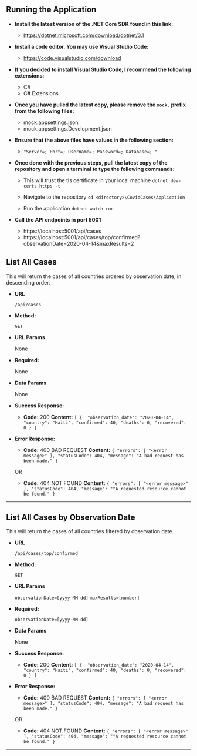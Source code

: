 **Running the Application**
----
* **Install the latest version of the .NET Core SDK found in this link:** 
  * https://dotnet.microsoft.com/download/dotnet/3.1

* **Install a code editor. You may use Visual Studio Code:** 
  * https://code.visualstudio.com/download

* **If you decided to install Visual Studio Code, I recommend the following extensions:** 
  * C#
  * C# Extensions

* **Once you have pulled the latest copy, please remove the `mock.` prefix from the following files:** 
  * mock.appsettings.json
  * mock.appsettings.Development.json
  
* **Ensure that the above files have values in the following section:** 
  * `"Server=; Port=; Username=; Password=; Database=; "`

* **Once done with the previous steps, pull the latest copy of the repository and open a terminal to type the following commands:** 
  * This will trust the tls certificate in your local machine 
  `dotnet dev-certs https -t`

  * Navigate to the repository 
  `cd <directory>\CovidCases\Application`

  * Run the application 
  `dotnet watch run`

* **Call the API endpoints in port 5001** 
  * https://localhost:5001/api/cases
  * https://localhost:5001/api/cases/top/confirmed?observationDate=2020-04-14&maxResults=2

**List All Cases**
----
  This will return the cases of all countries ordered by observation date, in descending order.

* **URL**

  `/api/cases`

* **Method:**

  `GET`
  
*  **URL Params**

   None

*  **Required:**
 
   None

* **Data Params**

  None

* **Success Response:**

  * **Code:** 200
    **Content:** 
    `[
        {  "observation_date": "2020-04-14",
        "country": "Haiti",
        "confirmed": 40,
        "deaths": 0,
        "recovered": 0 }
     ]`
 
* **Error Response:**

  * **Code:** 400 BAD REQUEST
    **Content:** `{
    "errors": [
        "<error message>"
    ],
    "statusCode": 404,
    "message": "A bad request has been made."
}`

  OR

  * **Code:** 404 NOT FOUND
    **Content:** `{
    "errors": [
        "<error message>"
    ],
    "statusCode": 404,
    "message": ""A requested resource cannot be found."
}`
----

**List All Cases by Observation Date**
----
  This will return the cases of all countries filtered by observation date.

* **URL**

  `/api/cases/top/confirmed`

* **Method:**

  `GET`
  
* **URL Params**

  `observationDate=[yyyy-MM-dd]`
  `maxResults=[number]`

* **Required:**
 
  `observationDate=[yyyy-MM-dd]`

* **Data Params**

  None

* **Success Response:**

  * **Code:** 200
    **Content:** 
    `[
        {  "observation_date": "2020-04-14",
        "country": "Haiti",
        "confirmed": 40,
        "deaths": 0,
        "recovered": 0 }
     ]`
 
* **Error Response:**

  * **Code:** 400 BAD REQUEST
    **Content:** `{
    "errors": [
        "<error message>"
    ],
    "statusCode": 404,
    "message": "A bad request has been made."
}`

  OR

  * **Code:** 404 NOT FOUND
    **Content:** `{
    "errors": [
        "<error message>"
    ],
    "statusCode": 404,
    "message": ""A requested resource cannot be found."
}`
----